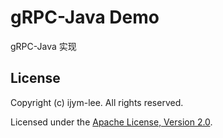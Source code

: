 # gRPC-Java Demo

gRPC-Java 实现

## License

Copyright (c) ijym-lee. All rights reserved.

Licensed under the [Apache License, Version 2.0](LICENSE).

